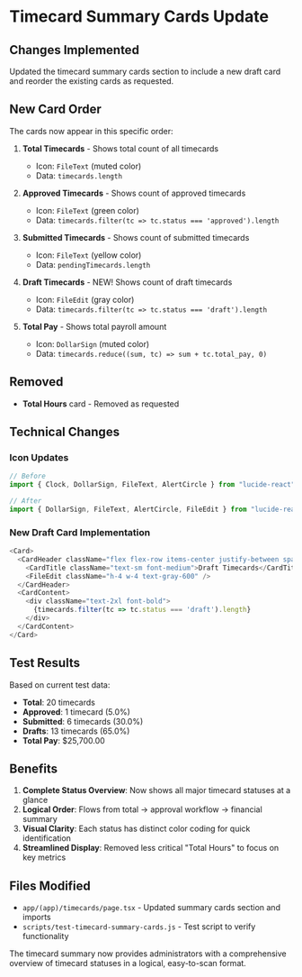 # Timecard Summary Cards Update

## Changes Implemented
Updated the timecard summary cards section to include a new draft card and reorder the existing cards as requested.

## New Card Order
The cards now appear in this specific order:

1. **Total Timecards** - Shows total count of all timecards
   - Icon: `FileText` (muted color)
   - Data: `timecards.length`

2. **Approved Timecards** - Shows count of approved timecards  
   - Icon: `FileText` (green color)
   - Data: `timecards.filter(tc => tc.status === 'approved').length`

3. **Submitted Timecards** - Shows count of submitted timecards
   - Icon: `FileText` (yellow color) 
   - Data: `pendingTimecards.length`

4. **Draft Timecards** - NEW! Shows count of draft timecards
   - Icon: `FileEdit` (gray color)
   - Data: `timecards.filter(tc => tc.status === 'draft').length`

5. **Total Pay** - Shows total payroll amount
   - Icon: `DollarSign` (muted color)
   - Data: `timecards.reduce((sum, tc) => sum + tc.total_pay, 0)`

## Removed
- **Total Hours** card - Removed as requested

## Technical Changes

### Icon Updates
```typescript
// Before
import { Clock, DollarSign, FileText, AlertCircle } from "lucide-react"

// After  
import { DollarSign, FileText, AlertCircle, FileEdit } from "lucide-react"
```

### New Draft Card Implementation
```typescript
<Card>
  <CardHeader className="flex flex-row items-center justify-between space-y-0 pb-2">
    <CardTitle className="text-sm font-medium">Draft Timecards</CardTitle>
    <FileEdit className="h-4 w-4 text-gray-600" />
  </CardHeader>
  <CardContent>
    <div className="text-2xl font-bold">
      {timecards.filter(tc => tc.status === 'draft').length}
    </div>
  </CardContent>
</Card>
```

## Test Results
Based on current test data:
- **Total**: 20 timecards
- **Approved**: 1 timecard (5.0%)
- **Submitted**: 6 timecards (30.0%) 
- **Drafts**: 13 timecards (65.0%)
- **Total Pay**: $25,700.00

## Benefits
1. **Complete Status Overview**: Now shows all major timecard statuses at a glance
2. **Logical Order**: Flows from total → approval workflow → financial summary
3. **Visual Clarity**: Each status has distinct color coding for quick identification
4. **Streamlined Display**: Removed less critical "Total Hours" to focus on key metrics

## Files Modified
- `app/(app)/timecards/page.tsx` - Updated summary cards section and imports
- `scripts/test-timecard-summary-cards.js` - Test script to verify functionality

The timecard summary now provides administrators with a comprehensive overview of timecard statuses in a logical, easy-to-scan format.